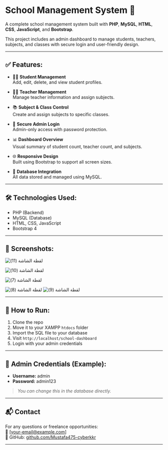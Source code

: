 # School Management System 🏫

A complete school management system built with **PHP**, **MySQL**, **HTML**, **CSS**, **JavaScript**, and **Bootstrap**.

This project includes an admin dashboard to manage students, teachers, subjects, and classes with secure login and user-friendly design.

---

## ✅ Features:

- 🧑‍🎓 **Student Management**  
  Add, edit, delete, and view student profiles.

- 👨‍🏫 **Teacher Management**  
  Manage teacher information and assign subjects.

- 📚 **Subject & Class Control**  
  Create and assign subjects to specific classes.

- 🔐 **Secure Admin Login**  
  Admin-only access with password protection.

- 📊 **Dashboard Overview**  
  Visual summary of student count, teacher count, and subjects.

- 🌐 **Responsive Design**  
  Built using Bootstrap to support all screen sizes.

- 💾 **Database Integration**  
  All data stored and managed using MySQL.

---

## 🛠️ Technologies Used:

- PHP (Backend)
- MySQL (Database)
- HTML, CSS, JavaScript
- Bootstrap 4

---

## 📸 Screenshots:
   ![‏‏لقطة الشاشة (11)](https://github.com/user-attachments/assets/292b51c7-f6de-4132-854b-8cdd2fec164a)

![‏‏لقطة الشاشة (10)](https://github.com/user-attachments/assets/3c888306-039e-4b94-a6dd-27a1e48d6fb4)


![‏‏لقطة الشاشة (7)](https://github.com/user-attachments/assets/4f9b1c02-d1f4-4e07-a934-a57f6cacbb06)

![‏‏لقطة الشاشة (8)](https://github.com/user-attachments/assets/10675343-ccdf-4df3-a916-72be2dd73df4)
![‏‏لقطة الشاشة (9)](https://github.com/user-attachments/assets/6fb0c469-25a5-4146-b130-8445951bfe57)

---

## 🚀 How to Run:

1. Clone the repo  
2. Move it to your XAMPP `htdocs` folder  
3. Import the SQL file to your database  
4. Visit `http://localhost/school-dashboard`  
5. Login with your admin credentials

---

## 📌 Admin Credentials (Example):

- **Username:** admin  
- **Password:** admin123

> *You can change this in the database directly.*

---

## 📬 Contact

For any questions or freelance opportunities:  
📧 [your-email@example.com]  
🔗 GitHub: [github.com/Mustafa475-cyberkkr](https://github.com/Mustafa475-cyberkkr)

---

